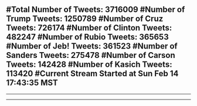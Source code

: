 #Total Number of Tweets: 3716009 
#Number of Trump Tweets: 1250789
#Number of Cruz Tweets: 726174
#Number of Clinton Tweets: 482247
#Number of Rubio Tweets: 365653
#Number of Jeb! Tweets: 361523
#Number of Sanders Tweets: 275478
#Number of Carson Tweets: 142428
#Number of Kasich Tweets: 113420
#Current Stream Started at Sun Feb 14 17:43:35 MST
---
---
---
